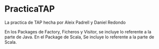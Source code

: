 # PracticaTAP
La practica de TAP hecha por Aleix Padrell y Daniel Redondo

En los Packages de Factory, Ficheros y Visitor, se incluye lo referente a la parte de Java.
En el Package de Scala, Se incluye lo referente a la parte de Scala.

